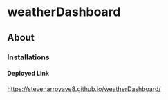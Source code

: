 # weatherDashboard
## About
### Installations
#### Deployed Link
https://stevenarroyave8.github.io/weatherDashboard/
